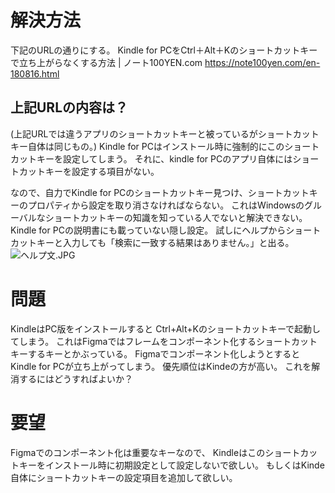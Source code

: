 <!--
title:   Figmaにおける Kindle for PC問題 ショートカットキーの衝突解消方法
tags:    figma,kindle問題
id:      2372e219006d2c792a69
private: false
-->
# 解決方法
下記のURLの通りにする。
Kindle for PCをCtrl＋Alt＋Kのショートカットキーで立ち上がらなくする方法 | ノート100YEN.com
https://note100yen.com/en-180816.html

## 上記URLの内容は？
(上記URLでは違うアプリのショートカットキーと被っているがショートカットキー自体は同じもの。)
Kindle for PCはインストール時に強制的にこのショートカットキーを設定してしまう。
それに、kindle for PCのアプリ自体にはショートカットキーを設定する項目がない。

なので、自力でKindle for PCのショートカットキー見つけ、ショートカットキーのプロパティから設定を取り消さなければならない。
これはWindowsのグルーバルなショートカットキーの知識を知っている人でないと解決できない。
Kindle for PCの説明書にも載っていない隠し設定。
試しにヘルプからショートカットキーと入力しても「検索に一致する結果はありません。」と出る。
![ヘルプ文.JPG](https://qiita-image-store.s3.ap-northeast-1.amazonaws.com/0/44761/6c66df87-c21e-edc0-78cc-3edc1d8ceba3.jpeg)

# 問題
KindleはPC版をインストールすると
Ctrl+Alt+Kのショートカットキーで起動してしまう。
これはFigmaではフレームをコンポーネント化するショートカットキーするキーとかぶっている。
Figmaでコンポーネント化しようとするとKindle for PCが立ち上がってしまう。
優先順位はKindeの方が高い。
これを解消するにはどうすればよいか？

# 要望
Figmaでのコンポーネント化は重要なキーなので、
Kindleはこのショートカットキーをインストール時に初期設定として設定しないで欲しい。
もしくはKinde自体にショートカットキーの設定項目を追加して欲しい。